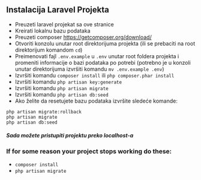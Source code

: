 ## Instalacija Laravel Projekta
- Preuzeti laravel projekat sa ove stranice
- Kreirati lokalnu bazu podataka
- Preuzeti composer https://getcomposer.org/download/
- Otvoriti konzolu unutar root direktorijuma projekta (ili se prebaciti na root direktorijum komandom `cd`)
- Preimenovati fajl `.env.example` u `.env` unutar root foldera projekta i promeniti informacije o bazi podataka po potrebi (potrebno je u konzoli unutar direktorijuma izvršiti komandu `mv .env.example .env`)
- Izvršiti komandu `composer install` ili ```php composer.phar install```
- Izvršiti komandu `php artisan key:generate` 
- Izvršiti komandu `php artisan migrate`
- Izvršiti komandu `php artisan db:seed`
- Ako želite da resetujete bazu podataka izvršite sledeće komande: 
```
php artisan migrate:rollback
php artisan migrate
php artisan db:seed
```

##### Sada možete pristupiti projektu preko localhost-a

### If for some reason your project stops working do these:
- `composer install`
- `php artisan migrate`